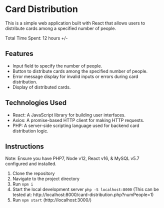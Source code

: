 # Card Distribution

This is a simple web application built with React that allows users to distribute cards among a specified number of people.

Total Time Spent: 12 hours +/-

## Features

- Input field to specify the number of people.
- Button to distribute cards among the specified number of people.
- Error message display for invalid inputs or errors during card distribution.
- Display of distributed cards.

## Technologies Used

- React: A JavaScript library for building user interfaces.
- Axios: A promise-based HTTP client for making HTTP requests.
- PHP: A server-side scripting language used for backend card distribution logic.

## Instructions

Note: Ensure you have PHP7, Node v12, React v16, & MySQL v5.7 configured and installed.

1. Clone the repository
2. Navigate to the project directory
3. Run `npm i`
4. Start the local development server `php -S localhost:8000` (This can be tested at: http://localhost:8000/card-distribution.php?numPeople=1)
5. Run `npm start` (http://localhost:3000/)


